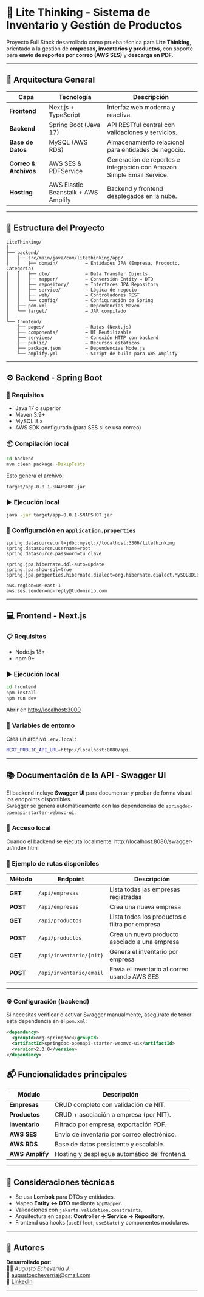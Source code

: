 # 🌟 Lite Thinking - Sistema de Inventario y Gestión de Productos

Proyecto Full Stack desarrollado como prueba técnica para **Lite Thinking**, orientado a la gestión de **empresas, inventarios y productos**, con soporte para **envío de reportes por correo (AWS SES)** y **descarga en PDF**.

---

## 🚀 Arquitectura General

| Capa | Tecnología | Descripción |
|------|-------------|-------------|
| **Frontend** | Next.js + TypeScript | Interfaz web moderna y reactiva. |
| **Backend** | Spring Boot (Java 17) | API RESTful central con validaciones y servicios. |
| **Base de Datos** | MySQL (AWS RDS) | Almacenamiento relacional para entidades de negocio. |
| **Correo & Archivos** | AWS SES & PDFService | Generación de reportes e integración con Amazon Simple Email Service. |
| **Hosting** | AWS Elastic Beanstalk + AWS Amplify | Backend y frontend desplegados en la nube. |

---

## 🧱 Estructura del Proyecto

```
LiteThinking/
│
├── backend/
│   ├── src/main/java/com/litethinking/app/
│   │   ├── domain/          → Entidades JPA (Empresa, Producto, Categoría)
│   │   ├── dto/             → Data Transfer Objects
│   │   ├── mapper/          → Conversión Entity ↔ DTO
│   │   ├── repository/      → Interfaces JPA Repository
│   │   ├── service/         → Lógica de negocio
│   │   ├── web/             → Controladores REST
│   │   └── config/          → Configuración de Spring
│   ├── pom.xml              → Dependencias Maven
│   └── target/              → JAR compilado
│
└── frontend/
    ├── pages/               → Rutas (Next.js)
    ├── components/          → UI Reutilizable
    ├── services/            → Conexión HTTP con backend
    ├── public/              → Recursos estáticos
    ├── package.json         → Dependencias Node.js
    └── amplify.yml          → Script de build para AWS Amplify
```

---

## ⚙️ Backend - Spring Boot

### 🧩 Requisitos
- Java 17 o superior  
- Maven 3.9+  
- MySQL 8.x  
- AWS SDK configurado (para SES si se usa correo)

### 📦 Compilación local
```bash
cd backend
mvn clean package -DskipTests
```

Esto genera el archivo:
```
target/app-0.0.1-SNAPSHOT.jar
```

### ▶️ Ejecución local
```bash
java -jar target/app-0.0.1-SNAPSHOT.jar
```

### 🔧 Configuración en `application.properties`
```properties
spring.datasource.url=jdbc:mysql://localhost:3306/litethinking
spring.datasource.username=root
spring.datasource.password=tu_clave

spring.jpa.hibernate.ddl-auto=update
spring.jpa.show-sql=true
spring.jpa.properties.hibernate.dialect=org.hibernate.dialect.MySQL8Dialect

aws.region=us-east-1
aws.ses.sender=no-reply@tudominio.com
```

---

## 💻 Frontend - Next.js

### 📋 Requisitos
- Node.js 18+
- npm 9+

### ▶️ Ejecución local
```bash
cd frontend
npm install
npm run dev
```

Abrir en [http://localhost:3000](http://localhost:3000)

### 🔗 Variables de entorno
Crea un archivo `.env.local`:
```bash
NEXT_PUBLIC_API_URL=http://localhost:8080/api
```

---

## 📚 Documentación de la API - Swagger UI

El backend incluye **Swagger UI** para documentar y probar de forma visual los endpoints disponibles.  
Swagger se genera automáticamente con las dependencias de `springdoc-openapi-starter-webmvc-ui`.

### 🔹 Acceso local
Cuando el backend se ejecuta localmente:
http://localhost:8080/swagger-ui/index.html

### 🧩 Ejemplo de rutas disponibles

| Método | Endpoint | Descripción |
|---------|-----------|-------------|
| **GET** | `/api/empresas` | Lista todas las empresas registradas |
| **POST** | `/api/empresas` | Crea una nueva empresa |
| **GET** | `/api/productos` | Lista todos los productos o filtra por empresa |
| **POST** | `/api/productos` | Crea un nuevo producto asociado a una empresa |
| **GET** | `/api/inventario/{nit}` | Genera el inventario por empresa |
| **POST** | `/api/inventario/email` | Envía el inventario al correo usando AWS SES |

---

### ⚙️ Configuración (backend)

Si necesitas verificar o activar Swagger manualmente, asegúrate de tener esta dependencia en el `pom.xml`:

```xml
<dependency>
  <groupId>org.springdoc</groupId>
  <artifactId>springdoc-openapi-starter-webmvc-ui</artifactId>
  <version>2.3.0</version>
</dependency>
```

## 📬 Funcionalidades principales

| Módulo | Descripción |
|---------|--------------|
| **Empresas** | CRUD completo con validación de NIT. |
| **Productos** | CRUD + asociación a empresa (por NIT). |
| **Inventario** | Filtrado por empresa, exportación PDF. |
| **AWS SES** | Envío de inventario por correo electrónico. |
| **AWS RDS** | Base de datos persistente y escalable. |
| **AWS Amplify** | Hosting y despliegue automático del frontend. |

---

## 🧠 Consideraciones técnicas

- Se usa **Lombok** para DTOs y entidades.
- Mapeo **Entity ↔ DTO** mediante `AppMapper`.
- Validaciones con `jakarta.validation.constraints`.
- Arquitectura en capas: **Controller → Service → Repository**.
- Frontend usa hooks (`useEffect`, `useState`) y componentes modulares.

---

## 🧾 Autores

**Desarrollado por:**  
👨‍💻 *Augusto Echeverria J.*  
📧 [augustoecheverriaj@gmail.com](mailto:augustoecheverriaj@gmail.com)  
💼 [LinkedIn](https://www.linkedin.com)

---

